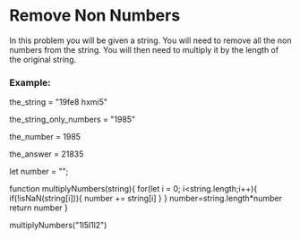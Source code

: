 <h1>Remove Non Numbers</h1>

<p>In this problem you will be given a string. 
  You will need to remove all the non numbers from the string. 
  You will then need to multiply it by the length of the original string.</p>

<h3>Example:</h3>

<p>the_string = "19fe8 hxmi5"</p>
<p>the_string_only_numbers = "1985"</p>
<p>the_number = 1985</p>
<p>the_answer = 21835</p>


let number = "";

function multiplyNumbers(string){
    for(let i = 0; i<string.length;i++){
        if(!isNaN(string[i])){
            number += string[i]
        }
    }
    number=string.length*number
    return number
}

multiplyNumbers("1l5l1l2")  
